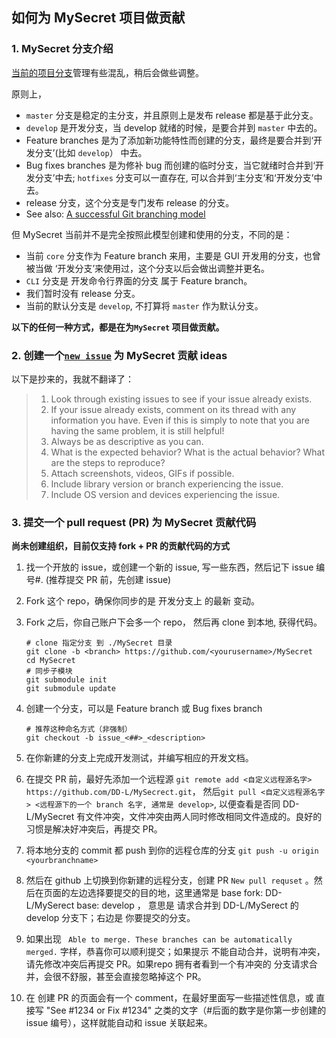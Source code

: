 
## 如何为 MySecret 项目做贡献

### 1. MySecret 分支介绍
[当前的项目分支](https://github.com/DD-L/MySecrect/network)管理有些混乱，稍后会做些调整。

原则上，

* `master` 分支是稳定的主分支，并且原则上是发布 release 都是基于此分支。
* `develop` 是开发分支，当 develop 就绪的时候，是要合并到 `master` 中去的。
* Feature branches 是为了添加新功能特性而创建的分支，最终是要合并到‘开发分支’(比如 `develop`） 中去。
* Bug fixes branches 是为修补 bug 而创建的临时分支，当它就绪时合并到‘开发分支’中去; `hotfixes` 分支可以一直存在, 可以合并到‘主分支’和‘开发分支’中去。
* release 分支，这个分支是专门发布 release 的分支。
* See also: [A successful Git branching model](http://nvie.com/posts/a-successful-git-branching-model/)

但 MySecret 当前并不是完全按照此模型创建和使用的分支，不同的是：

* 当前 `core` 分支作为 Feature branch 来用，主要是 GUI 开发用的分支，也曾被当做 ‘开发分支’来使用过，这个分支以后会做出调整并更名。
* `CLI` 分支是 开发命令行界面的分支 属于 Feature branch。
* 我们暂时没有 release 分支。
* 当前的默认分支是 `develop`, 不打算将 `master` 作为默认分支。


**以下的任何一种方式，都是在为`MySecret` 项目做贡献。**

### 2. 创建一个[`new issue`](https://github.com/DD-L/MySecrect/issues) 为 MySecret 贡献 ideas

以下是抄来的，我就不翻译了：
 
>1. Look through existing issues to see if your issue already exists.
>2. If your issue already exists, comment on its thread with any information you have. Even if this is simply to note that you are having the same problem, it is still helpful!
>3. Always be as descriptive as you can.
>4. What is the expected behavior? What is the actual behavior? What are the steps to reproduce?
>5. Attach screenshots, videos, GIFs if possible.
>6. Include library version or branch experiencing the issue.
>7. Include OS version and devices experiencing the issue.

### 3. 提交一个 pull request (PR) 为 MySecret 贡献代码

**尚未创建组织，目前仅支持 fork + PR 的贡献代码的方式**

1. 找一个开放的 issue，或创建一个新的 issue, 写一些东西，然后记下 issue 编号#. (推荐提交 PR 前，先创建 issue)
2. Fork 这个 repo，确保你同步的是 开发分支上 的最新 变动。
3. Fork 之后，你自己账户下会多一个 repo， 然后再 clone 到本地, 获得代码。

	```shell
	# clone 指定分支 到 ./MySecret 目录
	git clone -b <branch> https://github.com/<yourusername>/MySecret
	cd MySecret
	# 同步子模块
	git submodule init
	git submodule update
	```

4. 创建一个分支，可以是 Feature branch 或 Bug fixes branch

	```shell
	# 推荐这种命名方式（非强制）
	git checkout -b issue_<##>_<description>
	```

5. 在你新建的分支上完成开发测试，并编写相应的开发文档。
6. 在提交 PR 前，最好先添加一个远程源 `git remote add <自定义远程源名字> https://github.com/DD-L/MySecrect.git`， 然后`git pull <自定义远程源名字> <远程源下的一个 branch 名字, 通常是 develop>`, 以便查看是否同 DD-L/MySecret 有文件冲突，文件冲突由两人同时修改相同文件造成的。良好的习惯是解决好冲突后，再提交 PR。
7. 将本地分支的 commit 都 push 到你的远程仓库的分支 `git push -u origin <yourbranchname>`
8. 然后在 github 上切换到你新建的远程分支，创建 PR `New pull requset` 。然后在页面的左边选择要提交的目的地，这里通常是 base fork: DD-L/MySerect base: develop ， 意思是 请求合并到 DD-L/MySerect 的 develop 分支下；右边是 你要提交的分支。
9. 如果出现 ` Able to merge. These branches can be automatically merged.` 字样，恭喜你可以顺利提交；如果提示 不能自动合并，说明有冲突，请先修改冲突后再提交 PR。如果repo 拥有者看到一个有冲突的 分支请求合并，会很不舒服，甚至会直接忽略掉这个 PR。
10. 在 创建 PR 的页面会有一个 comment，在最好里面写一些描述性信息，或 直接写 "See #1234 or Fix #1234" 之类的文字（#后面的数字是你第一步创建的 issue 编号），这样就能自动和 issue 关联起来。


